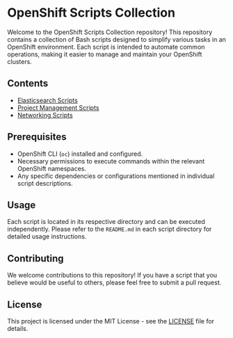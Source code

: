 # OpenShift Scripts Collection

Welcome to the OpenShift Scripts Collection repository! This repository contains a collection of Bash scripts designed to simplify various tasks in an OpenShift environment. Each script is intended to automate common operations, making it easier to manage and maintain your OpenShift clusters.

## Contents

- [Elasticsearch Scripts](elasticsearch/README.md)
- [Project Management Scripts](projects/README.md)
- [Networking Scripts](networking/README.md)
  
## Prerequisites

- OpenShift CLI (`oc`) installed and configured.
- Necessary permissions to execute commands within the relevant OpenShift namespaces.
- Any specific dependencies or configurations mentioned in individual script descriptions.

## Usage

Each script is located in its respective directory and can be executed independently. Please refer to the `README.md` in each script directory for detailed usage instructions.

## Contributing

We welcome contributions to this repository! If you have a script that you believe would be useful to others, please feel free to submit a pull request.

## License

This project is licensed under the MIT License - see the [LICENSE](LICENSE) file for details.
